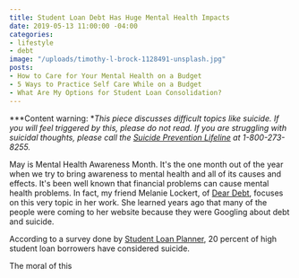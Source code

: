 ```yaml
---
title: Student Loan Debt Has Huge Mental Health Impacts
date: 2019-05-13 11:00:00 -04:00
categories:
- lifestyle
- debt
image: "/uploads/timothy-l-brock-1128491-unsplash.jpg"
posts:
- How to Care for Your Mental Health on a Budget
- 5 Ways to Practice Self Care While on a Budget
- What Are My Options for Student Loan Consolidation?
---
```


***Content warning: **This piece discusses difficult topics like suicide. If you will feel triggered by this, please do not read. If you are struggling with suicidal thoughts, please call the [Suicide Prevention Lifeline](https://suicidepreventionlifeline.org/) at 1-800-273-8255.*

May is Mental Health Awareness Month. It's the one month out of the year when we try to bring awareness to mental health and all of its causes and effects. It's been well known that financial problems can cause mental health problems. In fact, my friend Melanie Lockert, of [Dear Debt](http://deardebt.com/), focuses on this very topic in her work. She learned years ago that many of the people were coming to her website because they were Googling about debt and suicide. 

According to a survey done by [Student Loan Planner](https://www.studentloanplanner.com/mental-health-awareness-survey/), 20 percent of high student loan borrowers have considered suicide.

The moral of this 
